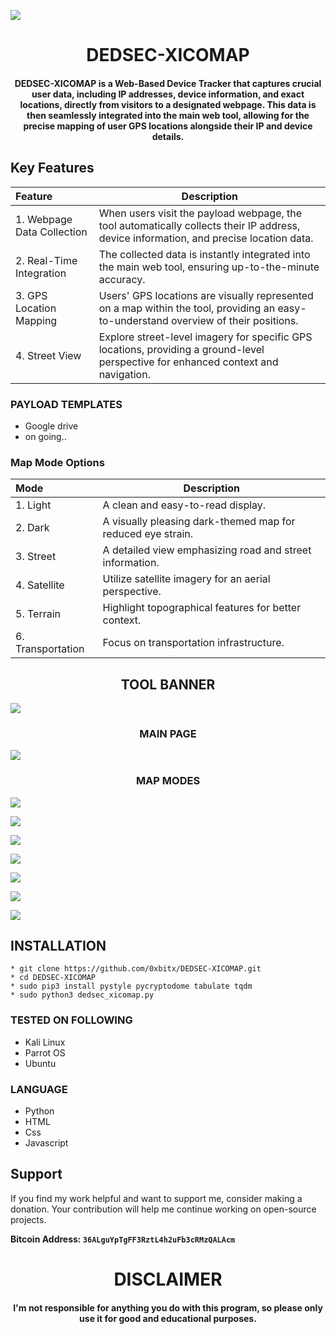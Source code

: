 

![](https://media3.giphy.com/media/2kXM55r2Ki78LsavEQ/giphy.gif?cid=ecf05e47sa6taafie5ln5fpq9upbt26tjiikgtr6inq0us36&ep=v1_gifs_related&rid=giphy.gif&ct=s)

<h1 align="center"> DEDSEC-XICOMAP</h1>
<h4 align="center">DEDSEC-XICOMAP is a Web-Based Device Tracker that captures crucial user data, including IP addresses, device information, and exact locations, directly from visitors to a designated webpage. This data is then seamlessly integrated into the main web tool, allowing for the precise mapping of user GPS locations alongside their IP and device details.</h4>

## Key Features

| Feature | Description                |
| :-------- | ------------------------- |
| 1. Webpage Data Collection |   When users visit the payload webpage, the tool automatically collects their IP address, device information, and precise location data.|
| 2. Real-Time Integration | The collected data is instantly integrated into the main web tool, ensuring up-to-the-minute accuracy.|
| 3.  GPS Location Mapping |  Users' GPS locations are visually represented on a map within the tool, providing an easy-to-understand overview of their positions. |
| 4.  Street View |  Explore street-level imagery for specific GPS locations, providing a ground-level perspective for enhanced context and navigation.|


### PAYLOAD TEMPLATES
- Google drive
- on going..

### Map Mode Options
| Mode | Description                |
| :-------- | ------------------------- |
| 1. Light  |  A clean and easy-to-read display. |
| 2. Dark  |   A visually pleasing dark-themed map for reduced eye strain.|
| 3. Street  | A detailed view emphasizing road and street information. |
| 4. Satellite  | Utilize satellite imagery for an aerial perspective. |
| 5. Terrain | Highlight topographical features for better context. |
| 6. Transportation  | Focus on transportation infrastructure. |

<h2 align="center">TOOL BANNER</h2>

![](https://github.com/0xbitx/DEDSEC-XICOMAP/blob/main/mode/banner.png)

<h3 align="center"> MAIN PAGE</h3>

![](https://github.com/0xbitx/DEDSEC-XICOMAP/blob/main/mode/xicomap.png)


<h3 align="center"> MAP MODES</h3>

![](https://github.com/0xbitx/DEDSEC-XICOMAP/blob/main/mode/light-mode.png)
   
![](https://github.com/0xbitx/DEDSEC-XICOMAP/blob/main/mode/dark-mode.png)

![](https://github.com/0xbitx/DEDSEC-XICOMAP/blob/main/mode/street-mode.png)

![](https://github.com/0xbitx/DEDSEC-XICOMAP/blob/main/mode/satellite-mode.png)

![](https://github.com/0xbitx/DEDSEC-XICOMAP/blob/main/mode/terrain-mode.png)

![](https://github.com/0xbitx/DEDSEC-XICOMAP/blob/main/mode/terrain2-mode.png)

![](https://github.com/0xbitx/DEDSEC-XICOMAP/blob/main/mode/transpo-mode.png)


## INSTALLATION 
    * git clone https://github.com/0xbitx/DEDSEC-XICOMAP.git
    * cd DEDSEC-XICOMAP
    * sudo pip3 install pystyle pycryptodome tabulate tqdm
    * sudo python3 dedsec_xicomap.py

### TESTED ON FOLLOWING
* Kali Linux 
* Parrot OS 
* Ubuntu

### LANGUAGE 
* Python
* HTML
* Css
* Javascript


## Support

If you find my work helpful and want to support me, consider making a donation. Your contribution will help me continue working on open-source projects.

**Bitcoin Address: `36ALguYpTgFF3RztL4h2uFb3cRMzQALAcm`**

<h1 align="center"> DISCLAIMER </h1>

<h4 align="center">I'm not responsible for anything you do with this program, so please only use it for good and educational purposes. </h4>
